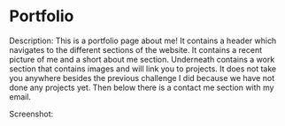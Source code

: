 # Portfolio

Description:
This is a portfolio page about me! It contains a header which navigates to the different sections of the website. It contains a recent picture of me and a short about me section. Underneath contains a work section that contains images and will link you to projects. It does not take you anywhere besides the previous challenge I did because we have not done any projects yet. Then below there is a contact me section with my email.

Screenshot: